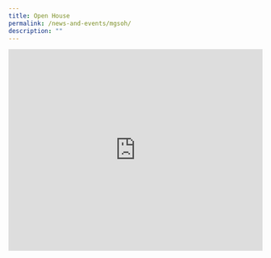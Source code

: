 ```yaml
---
title: Open House
permalink: /news-and-events/mgsoh/
description: ""
---
```


<div style="width:100%; height:400px">
  <iframe class="ive_eobj_center" allowfullscreen="" frameborder="0" title="MGS Open House 2022" src="https://www.youtube.com/embed/t_FOOJbh-2U" height="100%" width="100%">
  </iframe>
</div>
